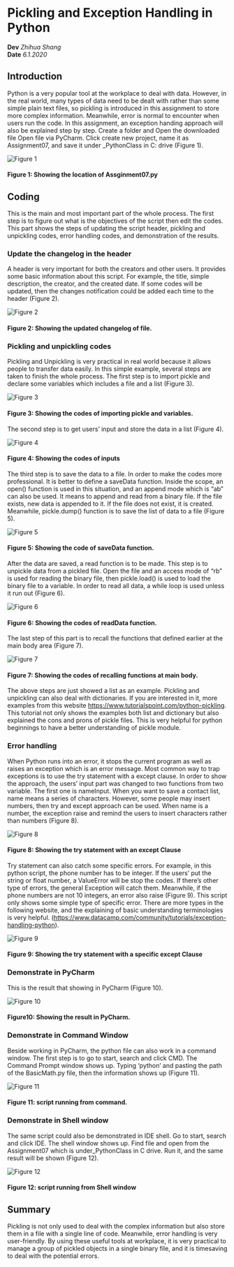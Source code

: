 
# Pickling and Exception Handling in Python
**Dev** *Zhihua Shang*   
**Date** *6.1.2020*  

## Introduction
Python is a very popular tool at the workplace to deal with data. However, in the real world, many types of data need to be dealt with rather than some simple plain text files, so pickling is introduced in this assignment to store more complex information. Meanwhile, error is normal to encounter when users run the code. In this assignment, an exception handing approach will also be explained step by step. 
Create a folder and Open the downloaded file
Open file via PyCharm. Click create new project, name it as Assignment07, and save it under _PythonClass in C: drive (Figure 1).

![Figure 1](https://github.com/KarenShang/IntroToProg-Python-Mod07/blob/master/docs/1.png "Figure 1")
#### Figure 1: Showing the location of Assginment07.py
## Coding
This is the main and most important part of the whole process. The first step is to figure out what is the objectives of the script then edit the codes. This part shows the steps of updating the script header, pickling and unpickling codes, error handling codes, and demonstration of the results.
### Update the changelog in the header
A header is very important for both the creators and other users. It provides some basic information about this script. For example, the title, simple description, the creator, and the created date. If some codes will be updated, then the changes notification could be added each time to the header (Figure 2).

![Figure 2](https://github.com/KarenShang/IntroToProg-Python-Mod07/blob/master/docs/2.png "Figure 2") 
#### Figure 2:  Showing the updated changelog of file.
### Pickling and unpickling codes
Pickling and Unpickling is very practical in real world because it allows people to transfer data easily. In this simple example, several steps are taken to finish the whole process. The first step is to import pickle and declare some variables which includes a file and a list (Figure 3).

![Figure 3](https://github.com/KarenShang/IntroToProg-Python-Mod07/blob/master/docs/3.png "Figure 3") 
#### Figure 3:  Showing the codes of importing pickle and variables.
  
The second step is to get users’ input and store the data in a list (Figure 4).

![Figure 4](https://github.com/KarenShang/IntroToProg-Python-Mod07/blob/master/docs/4.png "Figure 4") 
#### Figure 4: Showing the codes of inputs

The third step is to save the data to a file. In order to make the codes more professional. It is better to define a saveData function. Inside the scope, an open() function is used in this situation, and an append mode which is “ab” can also be used. It means to append and read from a binary file. If the file exists, new data is appended to it. If the file does not exist, it is created. Meanwhile, pickle.dump() function is to save the list of data to a file (Figure 5). 

![Figure 5](https://github.com/KarenShang/IntroToProg-Python-Mod07/blob/master/docs/5.png "Figure 5") 
#### Figure 5: Showing the code of saveData function.


After the data are saved, a read function is to be made. This step is to unpickle data from a pickled file. Open the file and an access mode of “rb” is used for reading the binary file, then pickle.load() is used to load the binary file to a variable. In order to read all data, a while loop is used unless it run out (Figure 6).  

![Figure 6](https://github.com/KarenShang/IntroToProg-Python-Mod07/blob/master/docs/6.png "Figure 6") 
#### Figure 6: Showing the codes of readData function. 

The last step of this part is to recall the functions that defined earlier at the main body area (Figure 7).

![Figure 7](https://github.com/KarenShang/IntroToProg-Python-Mod07/blob/master/docs/7.png "Figure 7") 
#### Figure 7: Showing the codes of recalling functions at main body.

The above steps are just showed a list as an example. Pickling and unpickling can also deal with dictionaries. If you are interested in it, more examples from this website https://www.tutorialspoint.com/python-pickling. This tutorial not only shows the examples both list and dictionary but also explained the cons and prons of pickle files. This is very helpful for python beginnings to have a better understanding of pickle module.  
### Error handling 
When Python runs into an error, it stops the current program as well as raises an exception which is an error message. Most common way to trap exceptions is to use the try statement with a except clause. In order to show the approach, the users’ input part was changed to two functions from two variable. The first one is nameInput. When you want to save a contact list, name means a series of characters. However, some people may insert numbers, then try and except approach can be used. When name is a number, the exception raise and remind the users to insert characters rather than numbers (Figure 8). 

![Figure 8](https://github.com/KarenShang/IntroToProg-Python-Mod07/blob/master/docs/8.png "Figure 8") 
#### Figure 8:  Showing the try statement with an except Clause  

Try statement can also catch some specific errors. For example, in this python script, the phone number has to be integer. If the users’ put the string or float number, a ValueError will be stop the codes. If there’s other type of errors, the general Exception will catch them. Meanwhile, if the phone numbers are not 10 integers, an error also raise (Figure 9).  This script only shows some simple type of specific error. There are more types in the following website, and the explaining of basic understanding terminologies is very helpful.
(https://www.datacamp.com/community/tutorials/exception-handling-python).

![Figure 9](https://github.com/KarenShang/IntroToProg-Python-Mod07/blob/master/docs/9.png "Figure 9") 
#### Figure 9:  Showing the try statement with a specific except Clause  


### Demonstrate in PyCharm
This is the result that showing in PyCharm (Figure 10). 

![Figure 10](https://github.com/KarenShang/IntroToProg-Python-Mod07/blob/master/docs/10.png "Figure 10") 
#### Figure10: Showing the result in PyCharm.
### Demonstrate in Command Window
Beside working in PyCharm, the python file can also work in a command window. The first step is to go to start, search and click CMD. The Command Prompt window shows up. Typing ‘python’ and pasting the path of the BasicMath.py file, then the information shows up (Figure 11).

![Figure 11](https://github.com/KarenShang/IntroToProg-Python-Mod07/blob/master/docs/11.png "Figure 11") 
#### Figure 11: script running from command.
### Demonstrate in Shell window

The same script could also be demonstrated in IDE shell. Go to start, search and click IDE. The shell window shows up. Find file and open from the Assignment07 which is under_PythonClass in C drive. Run it, and the same result will be shown (Figure 12).

![Figure 12](https://github.com/KarenShang/IntroToProg-Python-Mod07/blob/master/docs/12.png "Figure 12") 
#### Figure 12: script running from Shell window

## Summary
Pickling is not only used to deal with the complex information but also store them in a file with a single line of code.  Meanwhile, error handling is very user-friendly. By using these useful tools at workplace, it is very practical to manage a group of pickled objects in a single binary file, and it is timesaving to deal with the potential errors.  



